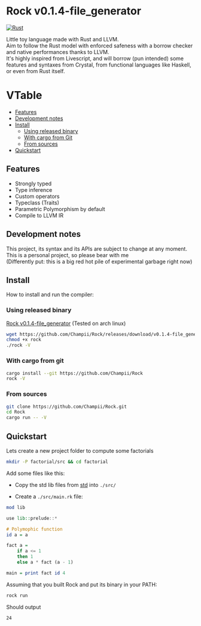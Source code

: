 # Rock v0.1.4-file_generator

[![Rust](https://github.com/Champii/Rock/actions/workflows/rust.yml/badge.svg?branch={branch})](https://github.com/Champii/Rock/actions/workflows/rust.yml)

Little toy language made with Rust and LLVM.  
Aim to follow the Rust model with enforced safeness with a borrow checker and native performances thanks to LLVM.  
It's highly inspired from Livescript, and will borrow (pun intended) some features and syntaxes from Crystal, from functional languages like Haskell, or even from Rust itself.

# VTable
- [Features]( #features )
- [Development notes]( #development-notes )
- [Install]( #install )
    - [Using released binary]( #using-released-binary )
    - [With cargo from Git]( #with-cargo-from-git )
    - [From sources]( #from-sources )
- [Quickstart]( #quickstart )

## Features

- Strongly typed
- Type inference
- Custom operators
- Typeclass (Traits)
- Parametric Polymorphism by default
- Compile to LLVM IR

## Development notes

This project, its syntax and its APIs are subject to change at any moment.  
This is a personal project, so please bear with me  
(Differently put: this is a big red hot pile of experimental garbage right now)

## Install

How to install and run the compiler:

### Using released binary

[Rock v0.1.4-file_generator](https://github.com/Champii/Rock/releases/download/v0.1.4-file_generator}/rock) (Tested on arch linux)

``` sh
wget https://github.com/Champii/Rock/releases/download/v0.1.4-file_generator/rock
chmod +x rock
./rock -V
```

### With cargo from git

``` sh
cargo install --git https://github.com/Champii/Rock
rock -V
```

### From sources

``` sh
git clone https://github.com/Champii/Rock.git
cd Rock
cargo run -- -V
```

## Quickstart

Lets create a new project folder to compute some factorials

``` sh
mkdir -P factorial/src && cd factorial
```

Add some files like this:

- Copy the std lib files from [std](https://github.com/Champii/Rock/blob/master/std/src) into `./src/`

- Create a `./src/main.rk` file:

```haskell
mod lib

use lib::prelude::*

# Polymophic function
id a = a

fact a =
    if a <= 1
    then 1
    else a * fact (a - 1)

main = print fact id 4
```

Assuming that you built Rock and put its binary in your PATH:

``` sh
rock run
```

Should output

``` sh
24
```

